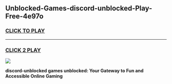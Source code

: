 
## Unblocked-Games-discord-unblocked-Play-Free-4e97o
<h3>
<a href="https://premium76.site?title=discord-unblocked&ref=21A">CLICK TO PLAY</a></h3>
<hr>

<h3>
<a href="https://premium76.site?title=discord-unblocked&ref=21A">CLICK 2 PLAY</a>
  
</h3>

<a href="https://premium76.site?title=discord-unblocked&ref=21A"><img src="https://clearcache.store/games.png"></a>


**discord-unblocked games unblocked: Your Gateway to Fun and Accessible Online Gaming**
